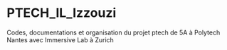 # PTECH_IL_Izzouzi
Codes, documentations et organisation du projet ptech de 5A à Polytech Nantes avec Immersive Lab à Zurich
